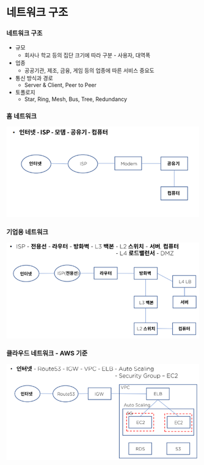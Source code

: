 # 네트워크 구조



### 네트워크 구조

- 규모
  - 회사나 학교 등의 집단 크기에 따라 구분 - 사용자, 대역폭
- 업종
  - 공공기관, 제조, 금융, 게임 등의 업종에 따른 서비스 중요도
- 통신 방식과 경로
  - Server & Client, Peer to Peer
- 토폴로지
  - Star, Ring, Mesh, Bus, Tree, Redundancy



### 홈 네트워크

![img](../image/network/network_image4.png)

### 기업용 네트워크

![img](../image/network/network_image5.png)

### 클라우드 네트워크 - AWS 기준

![img](../image/network/network_image6.png)